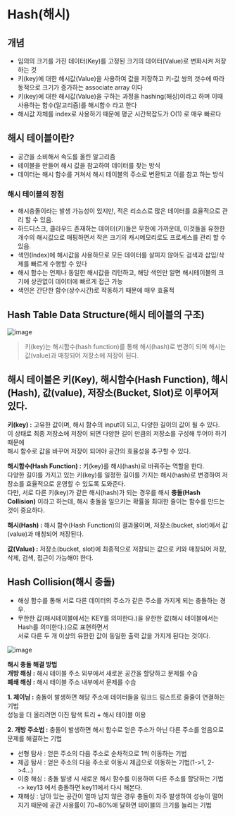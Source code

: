 # Hash(해시)
## 개념
- 임의의 크기를 가진 데이터(Key)를 고정된 크기의 데이터(Value)로 변화시켜 저장하는 것
- 키(key)에 대한 해시값(Value)을 사용하여 값을 저장하고 키-값 쌍의 갯수에 따라 동적으로 크기가 증가하는 associate array 이다 
- 키(key)에 대한 해시값(Value)을 구하는 과정을 hashing(해싱)이라고 하며 이때 사용하는 함수(알고리즘)를 해시함수 라고 한다
- 해시값 자체를 index로 사용하기 때문에 평군 시간복잡도가 O(1) 로 매우 빠르다

## 해시 테이블이란?
- 공간을 소비해서 속도를 올린 알고리즘
- 테이블을 만들어 해시 값을 참고하여 데이터를 찾는 방식
- 데이터는 해시 함수를 거쳐서 해시 테이블의 주소로 변환되고 이를 참고 하는 방식

### 해시 테이블의 장점
- 해시충돌이라는 발생 가능성이 있지만, 적은 리소스로 많은 데이터를 효율적으로 관리 할 수 있음.
- 하드디스크, 클라우드 존재하는 데이터(키)들은 무한에 가까운데, 이것들을 유한한 개수의 해시값으로 매핑하면서 작은 크기의 캐시메모리로도 프로세스를 관리 할 수 있음.
- 색인(Index)에 해시값을 사용하므로 모든 데이터를 살피지 않아도 검색과 삽입/삭제를 빠르게 수행할 수 있다
- 해시 함수는 언제나 동일한 해시값을 리턴하고, 해당 색인만 알면 해시테이블의 크기에 상관없이 데이터에 빠르게 접근 가능
- 색인은 간단한 함수(상수시간)로 작동하기 때문에 매우 효율적

## Hash Table Data Structure(해시 테이블의 구조)
![image](https://user-images.githubusercontent.com/78263702/121074529-f0cd0f00-c80e-11eb-893e-32ba1820887f.png)
>키(key)는 해시함수(hash function)를 통해 해시(hash)로 변경이 되며 해시는 값(value)과 매칭되어 저장소에 저장이 된다.  
  

## 해시 테이블은 키(Key), 해시함수(Hash Function), 해시(Hash), 값(value), 저장소(Bucket, Slot)로 이루어져 있다.
**키(key) :** 고유한 값이며, 해시 함수의 input이 되고, 다양한 길이의 값이 될 수 있다.   
이 상태로 최종 저장소에 저장이 되면 다양한 길이 만큼의 저장소를 구성해 두어야 하기 때문에   
해시 함수로 값을 바꾸어 저장이 되어야 공간의 효율성을 추구할 수 있다.

**해시함수(Hash Function) :** 키(key)를 해시(hash)로 바꿔주는 역할을 한다.   
다양한 길이를 가지고 있는 키(key)를 일정한 길이를 가지는 해시(hash)로 변경하여 저장소를 효율적으로 운영할 수 있도록 도와준다.   
다만, 서로 다른 키(key)가 같은 해시(hash)가 되는 경우를 해시 **충돌(Hash Collision)** 이라고 하는데, 해시 충돌을 일으키는 확률을 최대한 줄이는 함수를 만드는 것이 중요하다.

**해시(Hash) :** 해시 함수(Hash Function)의 결과물이며, 저장소(bucket, slot)에서 값(value)과 매칭되어 저장된다.

**값(Value) :** 저장소(bucket, slot)에 최종적으로 저장되는 값으로 키와 매칭되어 저장, 삭제, 검색, 접근이 가능해야 한다.


## Hash Collision(해시 충돌)
- 해싱 함수를 통해 서로 다른 데이터의 주소가 같은 주소를 가지게 되는 충돌하는 경우.  
- 무한한 값(해시테이블에서는 KEY를 의미한다.)을 유한한 값(해시 테이블에서는 Hash를 의미한다.)으로 표현하면서   
서로 다른 두 개 이상의 유한한 값이 동일한 출력 값을 가지게 된다는 것이다.

![image](https://user-images.githubusercontent.com/78263702/121077957-45728900-c813-11eb-8ef2-0d72439a1b24.png)


**해시 충돌 해결 방법**   
**개방 해싱 :** 해시 테이블 주소 외부에서 새로운 공간을 할당하고 문제를 수습   
**폐쇄 해싱 :** 해시 테이블 주소 내부에서 문제를 수습   

**1. 체이닝 :** 충돌이 발생하면 해당 주소에 데이터들을 링크드 링스트로 줄줄이 연결하는 기법   
    성능을 더 올리려면 이진 탐색 트리 + 해시 테이블 이용

**2. 개방 주소법 :** 충돌이 발생하면 해시 함수로 얻은 주소가 아닌 다른 주소를 얻음으로 문제를 해결하는 기법
- 선형 탐사 : 얻은 주소의 다음 주소로 순차적으로 1씩 이동하는 기법
- 제곱 탐사 : 얻은 주소의 다음 주소로 이동시 제곱으로 이동하는 기법(1->1, 2->4...)
- 이중 해싱 : 충돌 발생 시 새로운 해시 함수를 이용하여 다른 주소를 할당하는 기법  
-> key13 에서 충돌하면 key11에서 다시 해본다.
- 재해싱 : 남아 있는 공간이 얼마 남지 않은 경우 충돌이 자주 발생하여 성능이 떨어지기 때문에 공간 사용률이 70~80%에 달하면 테이블의 크기를 늘리는 기법

